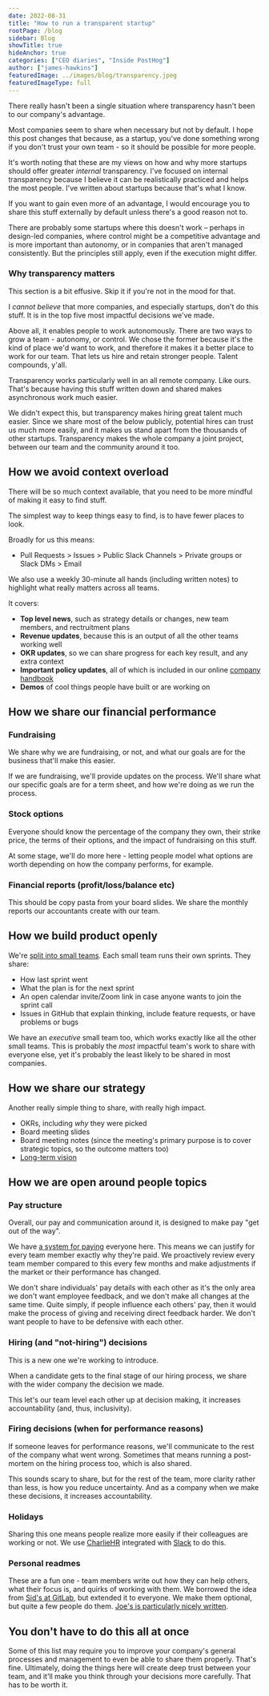 ```yaml
---
date: 2022-08-31
title: "How to run a transparent startup"
rootPage: /blog
sidebar: Blog
showTitle: true
hideAnchor: true
categories: ["CEO diaries", "Inside PostHog"]
author: ["james-hawkins"]
featuredImage: ../images/blog/transparency.jpeg
featuredImageType: full
---
```


There really hasn't been a single situation where transparency hasn't been to our company's advantage.

Most companies seem to share when necessary but not by default. I hope this post changes that because, as a startup, you've done something wrong if you don't trust your own team - so it should be possible for more people.

It's worth noting that these are my views on how and why more startups should offer greater _internal_ transparency. I've focused on internal transparency because I believe it can be realistically practiced and helps the most people. I've written about startups because that's what I know.

If you want to gain even more of an advantage, I would encourage you to share this stuff externally by default unless there's a good reason not to.

There are probably some startups where this doesn't work – perhaps in design-led companies, where control might be a competitive advantage and is more important than autonomy, or in companies that aren't managed consistently. But the principles still apply, even if the execution might differ.

### Why transparency matters

This section is a bit effusive. Skip it if you're not in the mood for that.

I _cannot believe_ that more companies, and especially startups, don't do this stuff. It is in the top five most impactful decisions we've made.

Above all, it enables people to work autonomously. There are two ways to grow a team - autonomy, or control. We chose the former because it's the kind of place we'd want to work, and therefore it makes it a better place to work for our team. That lets us hire and retain stronger people. Talent compounds, y'all.

Transparency works particularly well in an all remote company. Like ours. That's because having this stuff written down and shared makes asynchronous work much easier.

We didn't expect this, but transparency makes hiring great talent much easier. Since we share most of the below publicly, potential hires can trust us much more easily, and it makes us stand apart from the thousands of other startups. Transparency makes the whole company a joint project, between our team and the community around it too.

## How we avoid context overload

There will be so much context available, that you need to be more mindful of making it easy to find stuff.

The simplest way to keep things easy to find, is to have fewer places to look.

Broadly for us this means:

* Pull Requests > Issues > Public Slack Channels > Private groups or Slack DMs > Email

We also use a weekly 30-minute all hands (including written notes) to highlight what really matters across all teams.

It covers:

* **Top level news**, such as strategy details or changes, new team members, and rectruitment plans
* **Revenue updates**, because this is an output of all the other teams working well
* **OKR updates**, so we can share progress for each key result, and any extra context
* **Important policy updates**, all of which is included in our online [company handbook](/handbook) 
* **Demos** of cool things people have built or are working on

## How we share our financial performance

### Fundraising

We share why we are fundraising, or not, and what our goals are for the business that'll make this easier.

If we are fundraising, we'll provide updates on the process. We'll share what our specific goals are for a term sheet, and how we're doing as we run the process.

### Stock options

Everyone should know the percentage of the company they own, their strike price, the terms of their options, and the impact of fundraising on this stuff.

At some stage, we'll do more here - letting people model what options are worth depending on how the company performs, for example.

### Financial reports (profit/loss/balance etc)

This should be copy pasta from your board slides. We share the monthly reports our accountants create with our team.

## How we build product openly

We're [split into small teams](/handbook/people/team-structure/why-small-teams). Each small team runs their own sprints. They share:

* How last sprint went
* What the plan is for the next sprint
* An open calendar invite/Zoom link in case anyone wants to join the sprint call
* Issues in GitHub that explain thinking, include feature requests, or have problems or bugs

We have an _executive_ small team too, which works exactly like all the other small teams. This is probably the _most_ impactful team's work to share with everyone else, yet it's probably the least likely to be shared in most companies.

## How we share our strategy

Another really simple thing to share, with really high impact.

* OKRs, including _why_ they were picked
* Board meeting slides
* Board meeting notes (since the meeting's primary purpose is to cover strategic topics, so the outcome matters too)
* [Long-term vision](../handbook/strategy/overview#tldr)

## How we are open around people topics

### Pay structure

Overall, our pay and communication around it, is designed to make pay "get out of the way". 

We have [a system for paying](../handbook/people/compensation) everyone here. This means we can justify for every team member exactly why they're paid. We proactively review every team member compared to this every few months and make adjustments if the market or their performance has changed.

We don't share individuals' pay details with each other as it's the only area we don't want employee feedback, and we don't make all changes at the same time. Quite simply, if people influence each others' pay, then it would make the process of giving and receiving direct feedback harder. We don't want people to have to be defensive with each other.

### Hiring (and "not-hiring") decisions

This is a new one we're working to introduce.

When a candidate gets to the final stage of our hiring process, we share with the wider company the decision we made.

This let's our team level each other up at decision making, it increases accountability (and, thus, inclusivity).

### Firing decisions (when for performance reasons)

If someone leaves for performance reasons, we'll communicate to the rest of the company what went wrong. Sometimes that means running a post-mortem on the hiring process too, which is also shared.

This sounds scary to share, but for the rest of the team, more clarity rather than less, is how you reduce uncertainty. And as a company when we make these decisions, it increases accountability.

### Holidays

Sharing this one means people realize more easily if their colleagues are working or not. We use [CharlieHR](https://charliehr.com/) integrated with [Slack](https://slack.com/) to do this.

### Personal readmes

These are a fun one - team members write out how they can help others, what their focus is, and quirks of working with them. We borrowed the idea from [Sid's at GitLab](https://about.gitlab.com/handbook/ceo/), but extended it to everyone. We make them optional, but quite a few people do them. [Joe's is particularly nicely written](../handbook/company/team/joe-martin). 

## You don't have to do this all at once

Some of this list may require you to improve your company's general processes and management to even be able to share them properly. That's fine. Ultimately, doing the things here will create deep trust between your team, and it'll make you think through your decisions more carefully. That has to be worth it.

